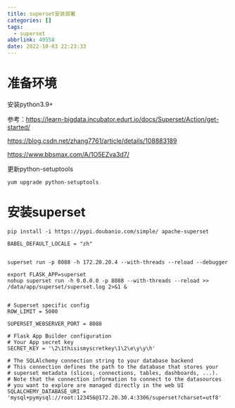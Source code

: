 ```yaml
---
title: superset安装部署
categories: []
tags:
  - superset
abbrlink: 49558
date: 2022-10-03 22:23:33
---
```


# 准备环境

安装python3.9+



参考：https://learn-bigdata.incubator.edurt.io/docs/Superset/Action/get-started/

https://blog.csdn.net/zhang7761/article/details/108883189

https://www.bbsmax.com/A/1O5EZva3d7/



更新python-setuptools

```shell
yum upgrade python-setuptools
```



# 安装superset



```shell
pip install -i https://pypi.doubanio.com/simple/ apache-superset

BABEL_DEFAULT_LOCALE = "zh"


superset run -p 8088 -h 172.20.20.4 --with-threads --reload --debugger

export FLASK_APP=superset
nohup superset run -h 0.0.0.0 -p 8088 --with-threads --reload >> /data/app/superset/superset.log 2>&1 &


# Superset specific config
ROW_LIMIT = 5000

SUPERSET_WEBSERVER_PORT = 8088

# Flask App Builder configuration
# Your App secret key
SECRET_KEY = '\2\1thisismyscretkey\1\2\e\y\y\h'

# The SQLAlchemy connection string to your database backend
# This connection defines the path to the database that stores your
# superset metadata (slices, connections, tables, dashboards, ...).
# Note that the connection information to connect to the datasources
# you want to explore are managed directly in the web UI
SQLALCHEMY_DATABASE_URI = 'mysql+pymysql://root:123456@172.20.30.4:3306/superset?charset=utf8'
```

